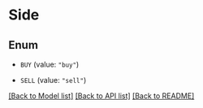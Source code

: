 # Side

## Enum


* `BUY` (value: `"buy"`)

* `SELL` (value: `"sell"`)


[[Back to Model list]](../README.md#documentation-for-models) [[Back to API list]](../README.md#documentation-for-api-endpoints) [[Back to README]](../README.md)


